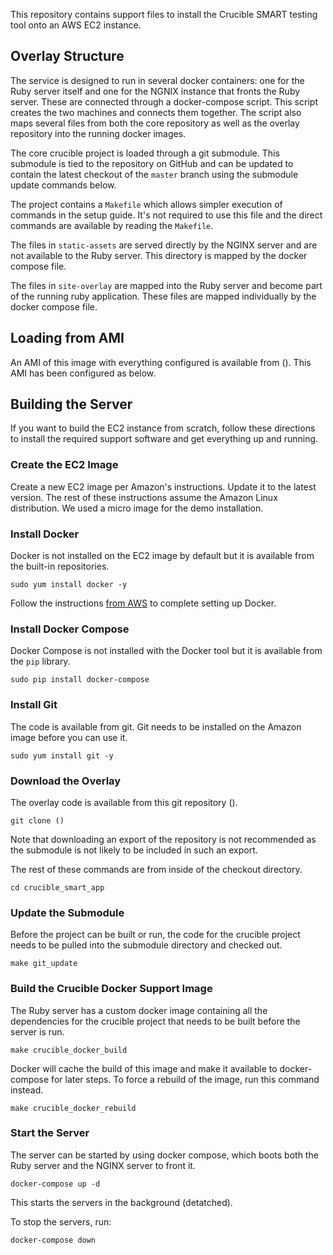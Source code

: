This repository contains support files to install the Crucible SMART testing tool onto an AWS EC2 instance. 

## Overlay Structure

The service is designed to run in several docker containers: one for the Ruby server itself and one for the NGNIX instance that fronts the Ruby server. These are connected through a docker-compose script. This script creates the two machines and connects them together. The script also maps several files from both the core repository as well as the overlay repository into the running docker images. 

The core crucible project is loaded through a git submodule. This submodule is tied to the repository on GitHub and can be updated to contain the latest checkout of the `master` branch using the submodule update commands below.

The project contains a `Makefile` which allows simpler execution of commands in the setup guide. It's not required to use this file and the direct commands are available by reading the `Makefile`. 

The files in `static-assets` are served directly by the NGINX server and are not available to the Ruby server. This directory is mapped by the docker compose file.

The files in `site-overlay` are mapped into the Ruby server and become part of the running ruby application. These files are mapped individually by the docker compose file.

## Loading from AMI

An AMI of this image with everything configured is available from (). This AMI has been configured as below.

## Building the Server

If you want to build the EC2 instance from scratch, follow these directions to install the required support software and get everything up and running.

### Create the EC2 Image

Create a new EC2 image per Amazon's instructions. Update it to the latest version. The rest of these instructions assume the Amazon Linux distribution. We used a micro image for the demo installation.

### Install Docker

Docker is not installed on the EC2 image by default but it is available from the built-in repositories.

`sudo yum install docker -y`

Follow the instructions [from AWS](https://docs.aws.amazon.com/AmazonECS/latest/developerguide/docker-basics.html#install_docker) to complete setting up Docker.

### Install Docker Compose

Docker Compose is not installed with the Docker tool but it is available from the `pip` library.

`sudo pip install docker-compose`

### Install Git

The code is available from git. Git needs to be installed on the Amazon image before you can use it. 

`sudo yum install git -y`

### Download the Overlay

The overlay code is available from this git repository (). 

`git clone ()`

Note that downloading an export of the repository is not recommended as the submodule is not likely to be included in such an export.

The rest of these commands are from inside of the checkout directory.

`cd crucible_smart_app`

### Update the Submodule

Before the project can be built or run, the code for the crucible project needs to be pulled into the submodule directory and checked out. 

`make git_update`

### Build the Crucible Docker Support Image

The Ruby server has a custom docker image containing all the dependencies for the crucible project that needs to be built before the server is run.

`make crucible_docker_build`

Docker will cache the build of this image and make it available to docker-compose for later steps. To force a rebuild of the image, run this command instead.

`make crucible_docker_rebuild`

### Start the Server

The server can be started by using docker compose, which boots both the Ruby server and the NGINX server to front it. 

`docker-compose up -d`

This starts the servers in the background (detatched).

To stop the servers, run:

`docker-compose down`

